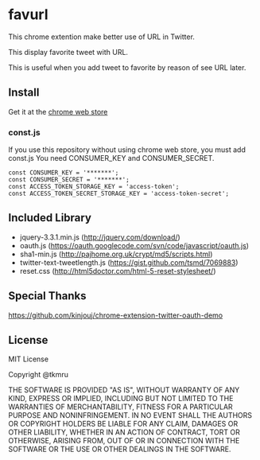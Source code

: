 # favurl

This chrome extention make better use of URL in Twitter.

This display favorite tweet with URL.

This is useful when you add tweet to favorite by reason of see URL later.

## Install

Get it at the [chrome web store](https://chrome.google.com/webstore/detail/favurl/bkgheafjpigbhblaobcdfobilcmpjglb?utm_source=chrome-ntp-icon)

### const.js
If you use this repository without using chrome web store, you must add const.js
You need CONSUMER_KEY and CONSUMER_SECRET.

```
const CONSUMER_KEY = '*******';
const CONSUMER_SECRET = '*******';
const ACCESS_TOKEN_STORAGE_KEY = 'access-token';
const ACCESS_TOKEN_SECRET_STORAGE_KEY = 'access-token-secret';
```

## Included Library

- jquery-3.3.1.min.js (http://jquery.com/download/)
- oauth.js (https://oauth.googlecode.com/svn/code/javascript/oauth.js)
- sha1-min.js (http://pajhome.org.uk/crypt/md5/scripts.html)
- twitter-text-tweetlength.js (https://gist.github.com/tsmd/7069883)
- reset.css (http://html5doctor.com/html-5-reset-stylesheet/)

## Special Thanks

https://github.com/kinjouj/chrome-extension-twitter-oauth-demo

## License
MIT License

Copyright @tkmru

THE SOFTWARE IS PROVIDED "AS IS", WITHOUT WARRANTY OF ANY KIND, EXPRESS OR IMPLIED, INCLUDING BUT NOT LIMITED TO THE WARRANTIES OF MERCHANTABILITY, FITNESS FOR A PARTICULAR PURPOSE AND NONINFRINGEMENT. IN NO EVENT SHALL THE AUTHORS OR COPYRIGHT HOLDERS BE LIABLE FOR ANY CLAIM, DAMAGES OR OTHER LIABILITY, WHETHER IN AN ACTION OF CONTRACT, TORT OR OTHERWISE, ARISING FROM, OUT OF OR IN CONNECTION WITH THE SOFTWARE OR THE USE OR OTHER DEALINGS IN THE SOFTWARE.
